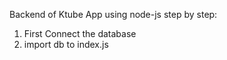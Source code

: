 Backend of Ktube App using node-js
step by step:
1. First Connect the database 
2. import db to index.js
